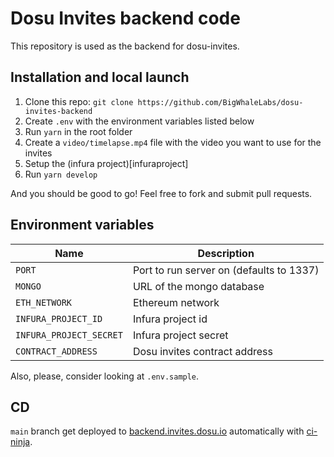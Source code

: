 # Dosu Invites backend code

This repository is used as the backend for dosu-invites.

## Installation and local launch

1. Clone this repo: `git clone https://github.com/BigWhaleLabs/dosu-invites-backend`
2. Create `.env` with the environment variables listed below
3. Run `yarn` in the root folder
4. Create a `video/timelapse.mp4` file with the video you want to use for the invites
5. Setup the (infura project)[infuraproject]
6. Run `yarn develop`

And you should be good to go! Feel free to fork and submit pull requests.

## Environment variables

| Name                    | Description                              |
| ----------------------- | ---------------------------------------- |
| `PORT`                  | Port to run server on (defaults to 1337) |
| `MONGO`                 | URL of the mongo database                |
| `ETH_NETWORK`           | Ethereum network                         |
| `INFURA_PROJECT_ID`     | Infura project id                        |
| `INFURA_PROJECT_SECRET` | Infura project secret                    |
| `CONTRACT_ADDRESS`      | Dosu invites contract address            |

Also, please, consider looking at `.env.sample`.

## CD

`main` branch get deployed to [backend.invites.dosu.io](https://backend.invites.dosu.io) automatically with [ci-ninja](https://github.com/backmeupplz/ci-ninja).
